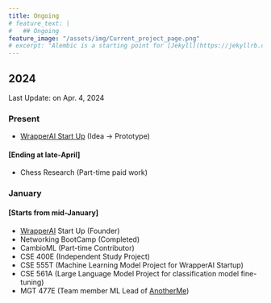 ```yaml
---
title: Ongoing
# feature_text: |
#   ## Ongoing
feature_image: "/assets/img/Current_project_page.png"
# excerpt: "Alembic is a starting point for [Jekyll](https://jekyllrb.com/) projects. Rather than starting from scratch, this boilerplate is designed to get the ball rolling immediately. Install it, configure it, tweak it, push it."
---
```


## 2024

Last Update: on Apr. 4, 2024

### Present

- [WrapperAI Start Up](https://wrapperai.org/) (Idea -> Prototype)

#### [Ending at late-April]

- Chess Research (Part-time paid work)

### January

#### [Starts from mid-January]

- [WrapperAI](https://www.linkedin.com/company/wrapperai/) Start Up (Founder)
- Networking BootCamp (Completed)
- CambioML (Part-time Contributor)
- CSE 400E (Independent Study Project)
- CSE 555T (Machine Learning Model Project for WrapperAI Startup)
- CSE 561A (Large Language Model Project for classification model fine-tuning)
- MGT 477E (Team member ML Lead of [AnotherMe](https://www.linkedin.com/company/anotherme/))
